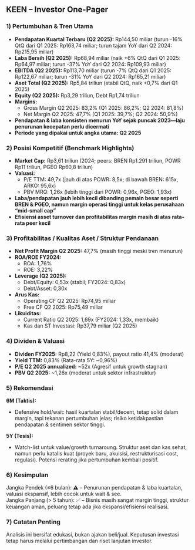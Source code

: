 ## KEEN – Investor One-Pager

### 1) Pertumbuhan & Tren Utama
- **Pendapatan Kuartal Terbaru (Q2 2025):** Rp144,50 miliar (turun -16% QtQ dari Q1 2025: Rp163,74 miliar; turun tajam YoY dari Q2 2024: Rp215,95 miliar)
- **Laba Bersih (Q2 2025):** Rp68,94 miliar (naik +6% QtQ dari Q1 2025: Rp64,97 miliar; turun -37% YoY dari Q2 2024: Rp109,93 miliar)
- **EBITDA (Q2 2025):** Rp113,70 miliar (turun -7% QtQ dari Q1 2025: Rp122,67 miliar; turun -31% YoY dari Q2 2024: Rp165,21 miliar)
- **Aset Total (Q2 2025):** Rp5,84 triliun (stabil QtQ, naik +0,7% dari Q1 2025)
- **Equity (Q2 2025):** Rp3,29 triliun, Debt Rp1,74 triliun
- **Margins:**
  - Gross Margin Q2 2025: 83,2% (Q1 2025: 86,2%; Q2 2024: 81,8%)
  - Net Margin Q2 2025: 47,7% (Q1 2025: 39,7%; Q2 2024: 50,9%)
- **Pendapatan & laba konsisten menurun YoY sejak puncak 2023—laju penurunan kecepatan perlu dicermati**
- **Periode yang dipakai untuk angka utama: Q2 2025**

### 2) Posisi Kompetitif (Benchmark Highlights)
- **Market Cap:** Rp3,61 triliun (2024; peers: BREN Rp1.291 triliun, POWR Rp11 triliun, PGEO Rp60,8 triliun)
- **Valuasi:** 
    - P/E TTM: 49,7x (jauh di atas POWR: 8,5x; di bawah BREN: 615x, ARKO: 95,6x)
    - PBV MRQ: 1,26x (lebih tinggi dari POWR: 0,96x, PGEO: 1,93x)
- **Laba/pendapatan jauh lebih kecil dibanding pemain besar seperti BREN & PGEO, namun margin operasi tinggi untuk kelas perusahaan “mid-small cap”**
- **Efisiensi asset turnover dan profitabilitas margin masih di atas rata-rata peer kecil**

### 3) Profitabilitas / Kualitas Aset / Struktur Pendanaan
- **Net Profit Margin Q2 2025:** 47,7% (masih tinggi meski tren menurun)
- **ROA/ROE FY2024:** 
    - ROA: 1,76%
    - ROE: 3,22%
- **Leverage (Q2 2025):**
    - Debt/Equity: 0,53x (stabil; FY2024: 0,83x)
    - Debt/Asset: 0,30x
- **Arus Kas:**
    - Operating CF Q2 2025: Rp74,95 miliar
    - Free CF Q2 2025: Rp75,49 miliar
- **Likuiditas:**
    - Current Ratio Q2 2025: 1,69x (FY2024: 1,33x, membaik)
    - Kas dan ST Investasi: Rp37,79 miliar (Q2 2025)

### 4) Dividen & Valuasi
- **Dividen FY2025:** Rp8,22 (Yield 0,83%), payout ratio 41,4% (moderat)
- **Yield TTM:** 0,83% (Rata-rata 5Y: ~0,96%)
- **P/E Q2 2025 annualized:** ~52x (Agresif untuk growth stagnan)
- **PBV Q2 2025:** ~1,26x (moderat untuk sektor infrastruktur)

### 5) Rekomendasi
**6M (Taktis):**  
- Defensive hold/wait: hasil kuartalan stabil/decent, tetap solid dalam margin, tapi tekanan pertumbuhan jelas; risiko ketidakpastian pendapatan & sentimen sektor tinggi.

**5Y (Tesis):**  
- Watch-list untuk value/growth turnaroung. Struktur aset dan kas sehat, namun perlu katalis kuat (proyek baru, akuisisi, restrukturisasi cost, regulasi). Potensi rerating jika pertumbuhan kembali positif.

### 6) Kesimpulan
Jangka Pendek (≤6 bulan): ⚠️ – Penurunan pendapatan & laba kuartalan, valuasi ekspansif, lebih cocok untuk wait & see.  
Jangka Panjang (> 5 tahun): ✅ – Bisnis masih sangat margin tinggi, struktur keuangan aman, peluang tetap ada jika ekspansi/efisiensi realisasi.

### 7) Catatan Penting
Analisis ini bersifat edukasi, bukan ajakan beli/jual. Keputusan investasi tetap harus melalui pertimbangan dan riset lanjutan investor.